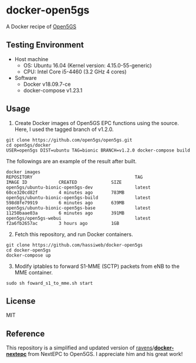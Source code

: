 # docker-open5gs

A Docker recipe of [Open5GS](https://open5gs.org/open5gs/)


## Testing Environment

- Host machine
  - OS: Ubuntu 16.04 (Kernel version: 4.15.0-55-generic)
  - CPU: Intel Core i5-4460 (3.2 GHz 4 cores)
- Software
  - Docker v18.09.7-ce
  - docker-compose v1.23.1


## Usage

1. Create Docker images of Open5GS EPC functions using the source.  Here, I used the tagged branch of v1.2.0.
```
git clone https://github.com/open5gs/open5gs.git
cd open5gs/docker
USER=open5gs DIST=ubuntu TAG=bionic BRANCH=v1.2.0 docker-compose build
```

The followings are an example of the result after built.
```
docker images
REPOSITORY                                       TAG                 IMAGE ID            CREATED             SIZE
open5gs/ubuntu-bionic-open5gs-dev                latest              60ce320cd82f        4 minutes ago       783MB
open5gs/ubuntu-bionic-open5gs-build              latest              598d8fe79919        6 minutes ago       639MB
open5gs/ubuntu-bionic-open5gs-base               latest              11250baae03a        6 minutes ago       391MB
open5gs/open5gs-webui                            latest              f2a6fb2657ac        3 hours ago         1GB
```

2. Fetch this repository, and run Docker containers.
```
git clone https://github.com/hassiweb/docker-open5gs
cd docker-open5gs
docker-compose up
```

3. Modify iptables to forward S1-MME (SCTP) packets from eNB to the MME container.
```
sudo sh foward_s1_to_mme.sh start
```

## License

MIT


## Reference

This repository is a simplified and updated version of [ravens](https://github.com/ravens)/[**docker-nextepc**](https://github.com/ravens/docker-nextepc) from NextEPC to Open5GS. I appreciate him and his great work! 

